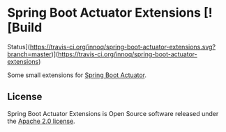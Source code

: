 # Spring Boot Actuator Extensions [![Build
Status](https://travis-ci.org/innoq/spring-boot-actuator-extensions.svg?branch=master)](https://travis-ci.org/innoq/spring-boot-actuator-extensions)

Some small extensions for [Spring Boot
Actuator](https://github.com/spring-projects/spring-boot/tree/master/spring-boot-actuator).

## License

Spring Boot Actuator Extensions is Open Source software released under the
[Apache 2.0 license](http://www.apache.org/licenses/LICENSE-2.0.html).

